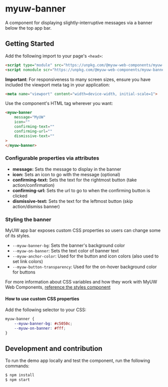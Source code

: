 # myuw-banner

A component for displaying slightly-interruptive messages via a banner below the top app bar.

## Getting Started

Add the following import to your page's `<head>`:

```html
<script type="module" src="https://unpkg.com/@myuw-web-components/myuw-banner@^1?module"></script>
<script nomodule scr="https://unpkg.com/@myuw-web-components/myuw-banner@^1"></script>
```

**Important**: For responsiveness to many screen sizes, ensure you have included the viewport meta tag in your application:

```html
<meta name="viewport" content="width=device-width, initial-scale=1">
```

Use the component's HTML tag wherever you want:

```HTML
<myuw-banner
    message="MyUW"
    icon=""
    confirming-text=""
    confirming-url=""
    dismissive-text=""
>
</myuw-banner>
```

### Configurable properties via attributes

- **message:** Sets the message to display in the banner
- **icon:** Sets an icon to go with the message (optional)
- **confirming-text:** Sets the text for the rightmost button (take action/confirmation)
- **confirming-url:** Sets the url to go to when the confirming button is clicked
- **dismissive-text:** Sets the text for the leftmost button (skip action/dismiss banner)

### Styling the banner

MyUW app bar exposes custom CSS properties so users can change some of its styles.

- `--myuw-banner-bg`: Sets the banner's background color
- `--myuw-on-banner`: Sets the text color of banner text
- `--myuw-anchor-color`: Used for the button and icon colors (also used to set link colors)
- `--myuw-button-transparency`: Used for the on-hover background color for buttons


For more information about CSS variables and how they work with MyUW Web Components, [reference the styles component](https://github.com/myuw-web-components/myuw-app-styles "reference the styles component")

#### How to use custom CSS properties

Add the following selector to your CSS:

```css
myuw-banner {
    --myuw-banner-bg: #c5050c;
    --myuw-on-banner: #fff;
}
```

## Development and contribution

To run the demo app locally and test the component, run the following commands:

```bash
$ npm install
$ npm start
```